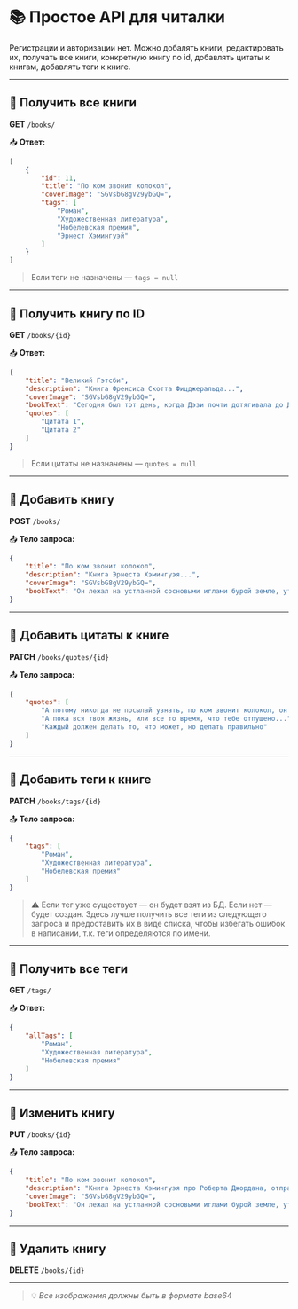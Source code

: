 # 📚 Простое API для читалки

Регистрации и авторизации нет. Можно добалять книги, редактировать их, получать все книги, конкретную книгу по id, добавлять цитаты к книгам, добавлять теги к книге.

---

## 🔹 Получить все книги

**GET** `/books/`

📥 **Ответ:**
```json
[
    {
        "id": 11,
        "title": "По ком звонит колокол",
        "coverImage": "SGVsbG8gV29ybGQ=",
        "tags": [
            "Роман",
            "Художественная литература",
            "Нобелевская премия",
            "Эрнест Хэмингуэй"
        ]
    }
]
```
> Если теги не назначены — `tags = null`

---

## 🔹 Получить книгу по ID

**GET** `/books/{id}`

📥 **Ответ:**
```json
{
    "title": "Великий Гэтсби",
    "description": "Книга Френсиса Скотта Фицджеральда...",
    "coverImage": "SGVsbG8gV29ybGQ=",
    "bookText": "Сегодня был тот день, когда Дэзи почти дотягивала до Дэзи его мечтаний, и дело было не в...",
    "quotes": [
        "Цитата 1",
        "Цитата 2"
    ]
}
```
> Если цитаты не назначены — `quotes = null`

---

## 🔹 Добавить книгу

**POST** `/books/`

📤 **Тело запроса:**
```json
{
    "title": "По ком звонит колокол",
    "description": "Книга Эрнеста Хэмингуэя...",
    "coverImage": "SGVsbG8gV29ybGQ=",
    "bookText": "Он лежал на устланной сосновыми иглами бурой земле, уткнув подбородок в скрещённые руки, а ветер шевелил над ним верхушки высоких сосен..."
}
```

---

## 🔹 Добавить цитаты к книге

**PATCH** `/books/quotes/{id}`

📤 **Тело запроса:**
```json
{
    "quotes": [
        "А потому никогда не посылай узнать, по ком звонит колокол, он звонит и по тебе.",
        "А пока вся твоя жизнь, или все то время, что тебе отпущено...",
        "Каждый должен делать то, что может, но делать правильно"
    ]
}
```

---

## 🔹 Добавить теги к книге

**PATCH** `/books/tags/{id}`

📤 **Тело запроса:**
```json
{
    "tags": [
        "Роман",
        "Художественная литература",
        "Нобелевская премия"
    ]
}
```

> ⚠️ Если тег уже существует — он будет взят из БД. Если нет — будет создан. Здесь лучше получить все теги из следующего запроса и предоставить их в виде списка, чтобы избегать ошибок в написании, т.к. теги определяются по имени.

---

## 🔹 Получить все теги

**GET** `/tags/`

📥 **Ответ:**
```json
{
    "allTags": [
        "Роман",
        "Художественная литература",
        "Нобелевская премия"
    ]
}
```

---

## 🔹 Изменить книгу

**PUT** `/books/{id}`

📤 **Тело запроса:**
```json
{
    "title": "По ком звонит колокол",
    "description": "Книга Эрнеста Хэмингуэя про Роберта Джордана, отправленного к партизанам, чтобы...",
    "coverImage": "SGVsbG8gV29ybGQ=",
    "bookText": "Он лежал на устланной сосновыми иглами бурой земле, уткнув подбородок в скрещённые руки..."
}
```

---

## 🔹 Удалить книгу

**DELETE** `/books/{id}`

---

> 💡 *Все изображения должны быть в формате base64*
```
